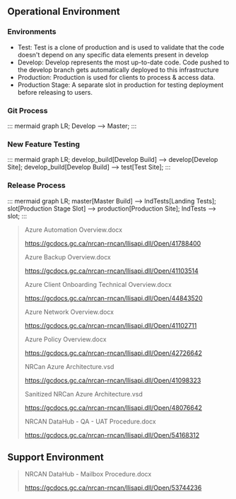 ## Operational Environment

### Environments
* Test: Test is a clone of production and is used to validate that the code doesn't depend on any specific data elements present in develop
* Develop: Develop represents the most up-to-date code. Code pushed to the develop branch gets automatically deployed to this infrastructure
* Production: Production is used for clients to process & access data.
* Production Stage: A separate slot in production for testing deployment before releasing to users.

### Git Process
::: mermaid
 graph LR;
 Develop --> Master;
:::

### New Feature Testing
::: mermaid
 graph LR;
 develop_build[Develop Build] --> develop[Develop Site];
 develop_build[Develop Build] --> test[Test Site];
:::

### Release Process
::: mermaid
 graph LR;
 master[Master Build] --> lndTests[Landing Tests];
 slot[Production Stage Slot] --> production[Production Site];
 lndTests --> slot;
:::

> Azure Automation Overview.docx
>
> <https://gcdocs.gc.ca/nrcan-rncan/llisapi.dll/Open/41788400>
>
> Azure Backup Overview.docx
>
> <https://gcdocs.gc.ca/nrcan-rncan/llisapi.dll/Open/41103514>
>
> Azure Client Onboarding Technical Overview.docx
>
> <https://gcdocs.gc.ca/nrcan-rncan/llisapi.dll/Open/44843520>
>
> Azure Network Overview.docx
>
> <https://gcdocs.gc.ca/nrcan-rncan/llisapi.dll/Open/41102711>
>
> Azure Policy Overview.docx
>
> <https://gcdocs.gc.ca/nrcan-rncan/llisapi.dll/Open/42726642>
>
> NRCan Azure Architecture.vsd
>
> <https://gcdocs.gc.ca/nrcan-rncan/llisapi.dll/Open/41098323>
>
> Sanitized NRCan Azure Architecture.vsd
>
> <https://gcdocs.gc.ca/nrcan-rncan/llisapi.dll/Open/48076642>
>
> NRCAN DataHub - QA - UAT Procedure.docx
>
> <https://gcdocs.gc.ca/nrcan-rncan/llisapi.dll/Open/54168312>

## Support Environment

> NRCAN DataHub - Mailbox Procedure.docx
>
> <https://gcdocs.gc.ca/nrcan-rncan/llisapi.dll/Open/53744236>
